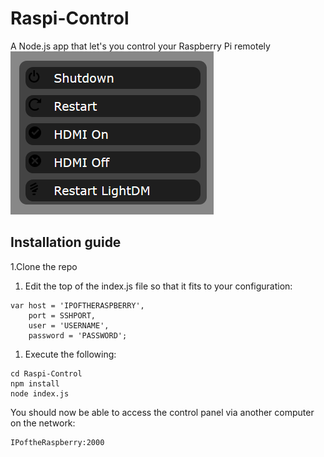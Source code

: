 # Raspi-Control
A Node.js app that let's you control your Raspberry Pi remotely
![Screenshot ot the Raspi-Control webinterface](screenshot.png)

## Installation guide
1.Clone the repo
1. Edit the top of the index.js file so that it fits to your configuration:
```
var host = 'IPOFTHERASPBERRY',
	port = SSHPORT,
	user = 'USERNAME',
	password = 'PASSWORD';
```
1. Execute the following:
```
cd Raspi-Control
npm install
node index.js
```

You should now be able to access the control panel via
another computer on the network:
```
IPoftheRaspberry:2000
```
